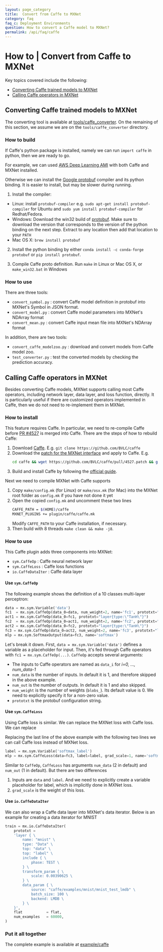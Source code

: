 ```yaml
---
layout: page_category
title:  Convert from Caffe to MXNet
category: faq
faq_c: Deployment Environments
question: How to convert a Caffe model to MXNet?
permalink: /api/faq/caffe
---
```

<!--- Licensed to the Apache Software Foundation (ASF) under one -->
<!--- or more contributor license agreements.  See the NOTICE file -->
<!--- distributed with this work for additional information -->
<!--- regarding copyright ownership.  The ASF licenses this file -->
<!--- to you under the Apache License, Version 2.0 (the -->
<!--- "License"); you may not use this file except in compliance -->
<!--- with the License.  You may obtain a copy of the License at -->

<!---   http://www.apache.org/licenses/LICENSE-2.0 -->

<!--- Unless required by applicable law or agreed to in writing, -->
<!--- software distributed under the License is distributed on an -->
<!--- "AS IS" BASIS, WITHOUT WARRANTIES OR CONDITIONS OF ANY -->
<!--- KIND, either express or implied.  See the License for the -->
<!--- specific language governing permissions and limitations -->
<!--- under the License. -->
# How to | Convert from Caffe to MXNet

Key topics covered include the following:

- [Converting Caffe trained models to MXNet](#converting-caffe-trained-models-to-mxnet)
- [Calling Caffe operators in MXNet](#calling-caffe-operators-in-mxnet)

## Converting Caffe trained models to MXNet

The converting tool is available at
[tools/caffe_converter](https://github.com/apache/mxnet/tree/v1.x/tools/caffe_converter). On
the remaining of this section, we assume we are on the `tools/caffe_converter`
directory.

### How to build

If Caffe's python package is installed, namely we can run `import caffe` in
python, then we are ready to go.

For example, we can used
[AWS Deep Learning AMI](https://aws.amazon.com/marketplace/pp/B06VSPXKDX) with
both Caffe and MXNet installed.

Otherwise we can install the
[Google protobuf](https://developers.google.com/protocol-buffers/?hl=en)
compiler and its python binding. It is easier to install, but may be slower
during running.

1. Install the compiler:
  - Linux: install `protobuf-compiler` e.g. `sudo apt-get install
    protobuf-compiler` for Ubuntu and `sudo yum install protobuf-compiler` for
     Redhat/Fedora.
  - Windows: Download the win32 build of
    [protobuf](https://github.com/google/protobuf/releases). Make sure to
    download the version that corresponds to the version of the python binding
    on the next step. Extract to any location then add that location to your
    `PATH`
  - Mac OS X: `brew install protobuf`

2. Install the python binding by either `conda install -c conda-forge protobuf`
   or `pip install protobuf`.

3. Compile Caffe proto definition. Run `make` in Linux or Mac OS X, or
   `make_win32.bat` in Windows

### How to use

There are three tools:

- `convert_symbol.py` : convert Caffe model definition in protobuf into MXNet's
  Symbol in JSON format.
- `convert_model.py` : convert Caffe model parameters into MXNet's NDArray format
- `convert_mean.py` : convert Caffe input mean file into MXNet's NDArray format

In addition, there are two tools:
- `convert_caffe_modelzoo.py` : download and convert models from Caffe model
  zoo.
- `test_converter.py` : test the converted models by checking the prediction
  accuracy.

## Calling Caffe operators in MXNet

Besides converting Caffe models, MXNet supports calling most Caffe operators,
including network layer, data layer, and loss function, directly. It is
particularly useful if there are customized operators implemented in Caffe, then
we do not need to re-implement them in MXNet.

### How to install

This feature requires Caffe. In particular, we need to re-compile Caffe before
[PR #4527](https://github.com/BVLC/caffe/pull/4527) is merged into Caffe. There
are the steps of how to rebuild Caffe:

1. Download [Caffe](https://github.com/BVLC/caffe). E.g. `git clone
   https://github.com/BVLC/caffe`
2. Download the
   [patch for the MXNet interface](https://github.com/BVLC/caffe/pull/4527.patch)
   and apply to Caffe. E.g.
   ```bash
   cd caffe && wget https://github.com/BVLC/caffe/pull/4527.patch && git apply 4527.patch
   ```
3. Build and install Caffe by following the
   [official guide](https://caffe.berkeleyvision.org/installation.html).

Next we need to compile MXNet with Caffe supports

1. Copy `make/config.mk` (for Linux) or `make/osx.mk`
   (for Mac) into the MXNet root folder as `config.mk` if you have not done it yet
2. Open the copied `config.mk` and uncomment these two lines
   ```bash
   CAFFE_PATH = $(HOME)/caffe
   MXNET_PLUGINS += plugin/caffe/caffe.mk
   ```
   Modify `CAFFE_PATH` to your Caffe installation, if necessary.
3. Then build with 8 threads `make clean && make -j8`.

### How to use

This Caffe plugin adds three components into MXNet:

- `sym.CaffeOp` : Caffe neural network layer
- `sym.CaffeLoss` : Caffe loss functions
- `io.CaffeDataIter` : Caffe data layer

#### Use `sym.CaffeOp`
The following example shows the definition of a 10 classes multi-layer perceptron:

```Python
data = mx.sym.Variable('data')
fc1  = mx.sym.CaffeOp(data_0=data, num_weight=2, name='fc1', prototxt="layer{type:\"InnerProduct\" inner_product_param{num_output: 128} }")
act1 = mx.sym.CaffeOp(data_0=fc1, prototxt="layer{type:\"TanH\"}")
fc2  = mx.sym.CaffeOp(data_0=act1, num_weight=2, name='fc2', prototxt="layer{type:\"InnerProduct\" inner_product_param{num_output: 64} }")
act2 = mx.sym.CaffeOp(data_0=fc2, prototxt="layer{type:\"TanH\"}")
fc3 = mx.sym.CaffeOp(data_0=act2, num_weight=2, name='fc3', prototxt="layer{type:\"InnerProduct\" inner_product_param{num_output: 10}}")
mlp = mx.sym.SoftmaxOutput(data=fc3, name='softmax')
```

Let's break it down. First, `data = mx.sym.Variable('data')` defines a variable
as a placeholder for input.  Then, it's fed through Caffe operators with `fc1 =
mx.sym.CaffeOp(...)`. `CaffeOp` accepts several arguments:

- The inputs to Caffe operators are named as `data_i` for *i=0, ..., num_data-1*
- `num_data` is the number of inputs. In default it is 1, and therefore
skipped in the above example.
- `num_out` is the number of outputs. In default it is 1 and also skipped.
- `num_weight` is the number of weights (`blobs_`).  Its default value is 0. We
need to explicitly specify it for a non-zero value.
- `prototxt` is the protobuf configuration string.

#### Use `sym.CaffeLoss`

Using Caffe loss is similar.
We can replace the MXNet loss with Caffe loss.
We can replace

Replacing the last line of the above example with the following two lines we can
call Caffe loss instead of MXNet loss.

```Python
label = mx.sym.Variable('softmax_label')
mlp = mx.sym.CaffeLoss(data=fc3, label=label, grad_scale=1, name='softmax', prototxt="layer{type:\"SoftmaxWithLoss\"}")
```

Similar to `CaffeOp`, `CaffeLoss` has arguments `num_data` (2 in default) and
`num_out` (1 in default). But there are two differences

1. Inputs are `data` and `label`. And we need to explicitly create a variable
   placeholder for label, which is implicitly done in MXNet loss.
2. `grad_scale` is the weight of this loss.

#### Use `io.CaffeDataIter`

We can also wrap a Caffe data layer into MXNet's data iterator. Below is an
example for creating a data iterator for MNIST

```python
train = mx.io.CaffeDataIter(
    prototxt =
    'layer { \
        name: "mnist" \
        type: "Data" \
        top: "data" \
        top: "label" \
        include { \
            phase: TEST \
        } \
        transform_param { \
            scale: 0.00390625 \
        } \
        data_param { \
            source: "caffe/examples/mnist/mnist_test_lmdb" \
            batch_size: 100 \
            backend: LMDB \
        } \
    }',
    flat           = flat,
    num_examples   = 60000,
)
```

### Put it all together

The complete example is available at
[example/caffe](https://github.com/apache/mxnet/blob/v1.x/example/caffe/)
